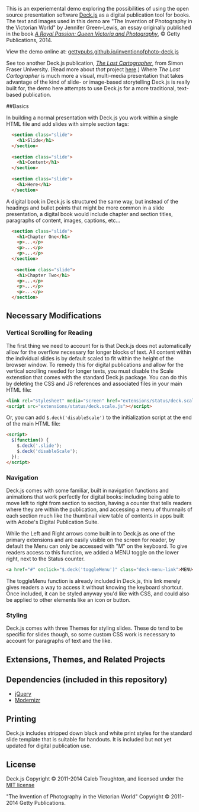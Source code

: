 This is an experiemental demo exploring the possibilities of using the open source presentation software [Deck.js](http://imakewebthings.com/deck.js/) as a digital publication tool for books. The text and images used in this demo are "The Invention of Photography in the Victorian World" by Jennifer Green-Lewis, an essay originally published in the book [*A Royal Passion: Queen Victoria and Photography*](http://shop.getty.edu/products/a-royal-passion-queen-victoria-and-photography-978-1606061558), © Getty Publications, 2014.

View the demo online at: [gettypubs.github.io/inventionofphoto-deck.js](http://gettypubs.github.io/inventionofphoto-deck.js)

See too another Deck.js publication, [*The Last Cartographer*](http://digitalpathways.net/lastcartographer/original/), from Simon Fraser University. (Read more about *that* project [here](http://digitalpathways.net/).) Where *The Last Cartographer* is much more a visual, multi-media presentation that takes advantage of the kind of slide- or image-based storytelling Deck.js is really built for, the demo here attempts to use Deck.js for a more traditional, text-based publication.

##Basics

In building a normal presentation with Deck.js you work within a single HTML file and add slides with simple section tags:

```html
  <section class="slide">
    <h1>Slide</h1>
  </section>
  
  <section class="slide">
    <h1>Content</h1>
  </section>
  
  <section class="slide">
    <h1>Here</h1>
  </section>
```

A digital book in Deck.js is structured the same way, but instead of the headings and bullet points that might be more common in a slide presentation, a digital book would include chapter and section titles, paragraphs of content, images, captions, etc...

```html
  <section class="slide">
    <h1>Chapter One</h1>
    <p>...</p>
    <p>...</p>
    <p>...</p>
  </section>
  
   <section class="slide">
    <h1>Chapter Two</h1>
    <p>...</p>
    <p>...</p>
    <p>...</p>
  </section>
```

## Necessary Modifications

### Vertical Scrolling for Reading

The first thing we need to account for is that Deck.js does not automatically allow for the overflow necessary for longer blocks of text. All content within the individual slides is by default scaled to fit within the height of the browser window. To remedy this for digital publications and allow for the vertical scrolling needed for longer texts, you must disable the Scale extenstion that comes with the standard Deck.js package. You can do this by deleting the CSS and JS references and associated files in your main HTML file:

```html
<link rel="stylesheet" media="screen" href="extensions/status/deck.scale.css">
<script src="extensions/status/deck.scale.js"></script>
```

Or, you can add `$.deck('disableScale')` to the initialization script at the end of the main HTML file:

```html
<script>
  $(function() {
    $.deck('.slide');
    $.deck('disableScale');
  });
</script>
```

### Navigation

Deck.js comes with some familiar, built in navigation functions and animations that work perfectly for digital books: including being able to move left to right from section to section, having a counter that tells readers where they are within the publication, and accessing a menu of thumnails of each section much like the thumbnail view table of contents in apps built with Adobe's Digital Publication Suite.

While the Left and Right arrows come built in to Deck.js as one of the primary extensions and are easily visible on the screen for reader, by default the Menu can only be accessed with "M" on the keyboard. To give readers access to this function, we added a MENU toggle on the lower right, next to the Status counter. 

```html
<a href="#" onclick="$.deck('toggleMenu')" class="deck-menu-link">MENU</a>
```

The toggleMenu function is already included in Deck.js, this link merely gives readers a way to access it without knowing the keyboard shortcut. Once included, it can be styled anyway you'd like with CSS, and could also be applied to other elements like an icon or button.

### Styling

Deck.js comes with three Themes for styling slides. These do tend to be specific for slides though, so some custom CSS work is necessary to account for paragraphs of text and the like.

## Extensions, Themes, and Related Projects

## Dependencies (included in this repository)

- [jQuery](http://jquery.com)
- [Modernizr](http://modernizr.com)

## Printing

Deck.js includes stripped down black and white print styles for the standard slide template that is suitable for handouts. It is included but not yet updated for digital publication use.

## License

Deck.js Copyright © 2011-2014 Caleb Troughton, and licensed under the [MIT license](https://github.com/imakewebthings/deck.js/blob/master/MIT-license.txt)

"The Invention of Photography in the Victorian World" Copyright © 2011-2014 Getty Publications.

